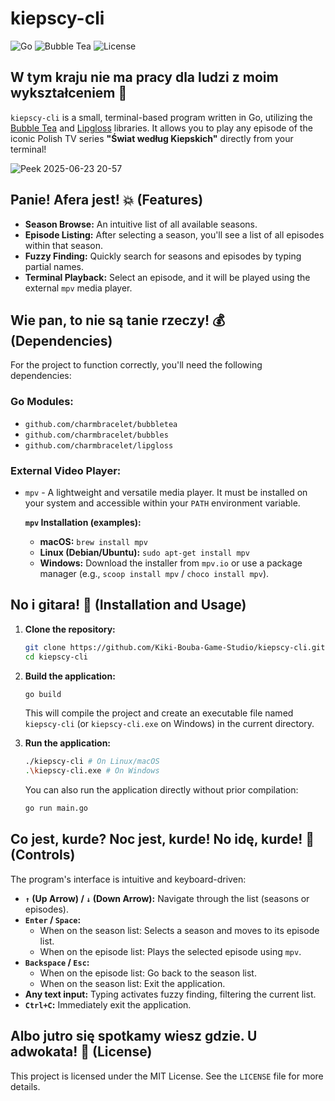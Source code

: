 # kiepscy-cli

![Go](https://img.shields.io/badge/Go-1.22-blue.svg?style=flat-square&logo=go)
![Bubble Tea](https://img.shields.io/badge/Bubble%20Tea-Terminal%20UI-purple.svg?style=flat-square&logo=go)
![License](https://img.shields.io/badge/License-MIT-green.svg?style=flat-square)

## W tym kraju nie ma pracy dla ludzi z moim wykształceniem 🍺

`kiepscy-cli` is a small, terminal-based program written in Go, utilizing the [Bubble Tea](https://github.com/charmbracelet/bubbletea) and [Lipgloss](https://github.com/charmbracelet/lipgloss) libraries. It allows you to play any episode of the iconic Polish TV series **"Świat według Kiepskich"** directly from your terminal!

![Peek 2025-06-23 20-57](https://github.com/user-attachments/assets/aa55ac92-5187-42bf-9495-5c455e4a9425)

## Panie! Afera jest! 💥 (Features)

* **Season Browse:** An intuitive list of all available seasons.
* **Episode Listing:** After selecting a season, you'll see a list of all episodes within that season.
* **Fuzzy Finding:** Quickly search for seasons and episodes by typing partial names.
* **Terminal Playback:** Select an episode, and it will be played using the external `mpv` media player.

## Wie pan, to nie są tanie rzeczy! 💰 (Dependencies)

For the project to function correctly, you'll need the following dependencies:

### Go Modules:

* `github.com/charmbracelet/bubbletea`
* `github.com/charmbracelet/bubbles`
* `github.com/charmbracelet/lipgloss`

### External Video Player:

* `mpv` - A lightweight and versatile media player. It must be installed on your system and accessible within your `PATH` environment variable.

    **`mpv` Installation (examples):**
    * **macOS:** `brew install mpv`
    * **Linux (Debian/Ubuntu):** `sudo apt-get install mpv`
    * **Windows:** Download the installer from `mpv.io` or use a package manager (e.g., `scoop install mpv` / `choco install mpv`).

## No i gitara! 🎸 (Installation and Usage)

1.  **Clone the repository:**
    ```bash
    git clone https://github.com/Kiki-Bouba-Game-Studio/kiepscy-cli.git # Change to your repository URL
    cd kiepscy-cli
    ```

2.  **Build the application:**
    ```bash
    go build
    ```
    This will compile the project and create an executable file named `kiepscy-cli` (or `kiepscy-cli.exe` on Windows) in the current directory.

3.  **Run the application:**
    ```bash
    ./kiepscy-cli # On Linux/macOS
    .\kiepscy-cli.exe # On Windows
    ```
    You can also run the application directly without prior compilation:
    ```bash
    go run main.go
    ```

## Co jest, kurde? Noc jest, kurde! No idę, kurde! 🌛 (Controls)

The program's interface is intuitive and keyboard-driven:

* **`↑` (Up Arrow) / `↓` (Down Arrow):** Navigate through the list (seasons or episodes).
* **`Enter` / `Space`:**
    * When on the season list: Selects a season and moves to its episode list.
    * When on the episode list: Plays the selected episode using `mpv`.
* **`Backspace` / `Esc`:**
    * When on the episode list: Go back to the season list.
    * When on the season list: Exit the application.
* **Any text input:** Typing activates fuzzy finding, filtering the current list.
* **`Ctrl+C`:** Immediately exit the application.

## Albo jutro się spotkamy wiesz gdzie. U adwokata! 💼 (License)

This project is licensed under the MIT License. See the `LICENSE` file for more details.
